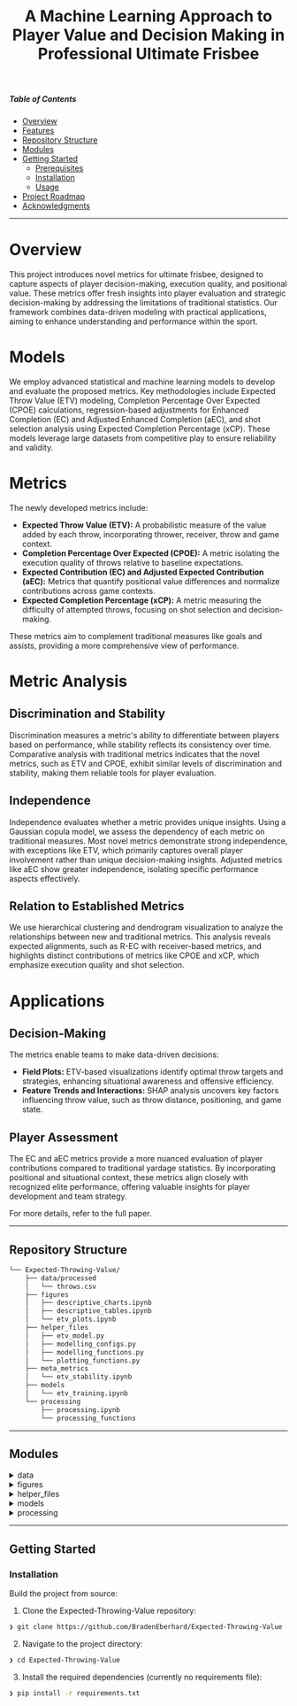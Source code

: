 <p align="center">
    <h1 align="center">A Machine Learning Approach to Player Value and Decision Making in Professional Ultimate Frisbee</h1>
</p>
<br>

#####  Table of Contents

- [ Overview](#-overview)
- [ Features](#-features)
- [ Repository Structure](#-repository-structure)
- [ Modules](#-modules)
- [ Getting Started](#-getting-started)
    - [ Prerequisites](#-prerequisites)
    - [ Installation](#-installation)
    - [ Usage](#-usage)
- [ Project Roadmap](#-project-roadmap)
- [ Acknowledgments](#-acknowledgments)

---

# Overview
This project introduces novel metrics for ultimate frisbee, designed to capture aspects of player decision-making, execution quality, and positional value. These metrics offer fresh insights into player evaluation and strategic decision-making by addressing the limitations of traditional statistics. Our framework combines data-driven modeling with practical applications, aiming to enhance understanding and performance within the sport.

# Models
We employ advanced statistical and machine learning models to develop and evaluate the proposed metrics. Key methodologies include Expected Throw Value (ETV) modeling, Completion Percentage Over Expected (CPOE) calculations, regression-based adjustments for Enhanced Completion (EC) and Adjusted Enhanced Completion (aEC), and shot selection analysis using Expected Completion Percentage (xCP). These models leverage large datasets from competitive play to ensure reliability and validity.

# Metrics
The newly developed metrics include:
- **Expected Throw Value (ETV):** A probabilistic measure of the value added by each throw, incorporating thrower, receiver, throw and game context.
- **Completion Percentage Over Expected (CPOE):** A metric isolating the execution quality of throws relative to baseline expectations.
- **Expected Contribution (EC) and Adjusted Expected Contribution (aEC):** Metrics that quantify positional value differences and normalize contributions across game contexts.
- **Expected Completion Percentage (xCP):** A metric measuring the difficulty of attempted throws, focusing on shot selection and decision-making.

These metrics aim to complement traditional measures like goals and assists, providing a more comprehensive view of performance.

# Metric Analysis

## Discrimination and Stability
Discrimination measures a metric's ability to differentiate between players based on performance, while stability reflects its consistency over time. Comparative analysis with traditional metrics indicates that the novel metrics, such as ETV and CPOE, exhibit similar levels of discrimination and stability, making them reliable tools for player evaluation.

## Independence
Independence evaluates whether a metric provides unique insights. Using a Gaussian copula model, we assess the dependency of each metric on traditional measures. Most novel metrics demonstrate strong independence, with exceptions like ETV, which primarily captures overall player involvement rather than unique decision-making insights. Adjusted metrics like aEC show greater independence, isolating specific performance aspects effectively.

## Relation to Established Metrics
We use hierarchical clustering and dendrogram visualization to analyze the relationships between new and traditional metrics. This analysis reveals expected alignments, such as R-EC with receiver-based metrics, and highlights distinct contributions of metrics like CPOE and xCP, which emphasize execution quality and shot selection.

# Applications

## Decision-Making
The metrics enable teams to make data-driven decisions:
- **Field Plots:** ETV-based visualizations identify optimal throw targets and strategies, enhancing situational awareness and offensive efficiency.
- **Feature Trends and Interactions:** SHAP analysis uncovers key factors influencing throw value, such as throw distance, positioning, and game state.

## Player Assessment
The EC and aEC metrics provide a more nuanced evaluation of player contributions compared to traditional yardage statistics. By incorporating positional and situational context, these metrics align closely with recognized elite performance, offering valuable insights for player development and team strategy.

For more details, refer to the full paper.

---

##  Repository Structure

```sh
└── Expected-Throwing-Value/
    ├── data/processed
    │   └── throws.csv
    ├── figures
    │   ├── descriptive_charts.ipynb
    │   ├── descriptive_tables.ipynb
    │   └── etv_plots.ipynb
    ├── helper_files
    │   ├── etv_model.py
    │   ├── modelling_configs.py
    │   ├── modelling_functions.py
    │   └── plotting_functions.py
    ├── meta_metrics
    │   └── etv_stability.ipynb
    ├── models
    │   └── etv_training.ipynb
    └── processing
        ├── processing.ipynb
        └── processing_functions
```

---

##  Modules

<details closed><summary>data</summary>

| File | Summary |
| --- | --- |
| [throws.csv](https://github.com/BradenEberhard/Expected-Throwing-Value/blob/main/data/throws.csv) | <code>❯ Example data from the dataset. Full data can be found. </code> |
| [descriptive_tables.ipynb](https://github.com/BradenEberhard/Expected-Throwing-Value/blob/main/figures/descriptive_tables.ipynb) | <code>❯ Generates key descriptions for UFA data including number of games, points, players etc. </code> |
| [etv_plots.ipynb](https://github.com/BradenEberhard/Expected-Throwing-Value/blob/main/figures/etv_plots.ipynb) | <code>❯ Generates key plots showcasing use cases for Expected Throw Value using a heatmap on the playing field for FV, CP and ETV. </code> |

</details>

<details closed><summary>figures</summary>

| File | Summary |
| --- | --- |
| [descriptive_charts.ipynb](https://github.com/BradenEberhard/Expected-Throwing-Value/blob/main/figures/descriptive_charts.ipynb) | <code>❯ Generates key visualizations for UFA data including example point, radial histogram and 3d radial chart of location and direction frequency. </code> |
| [descriptive_tables.ipynb](https://github.com/BradenEberhard/Expected-Throwing-Value/blob/main/figures/descriptive_tables.ipynb) | <code>❯ Generates key descriptions for UFA data including number of games, points, players etc. </code> |
| [etv_plots.ipynb](https://github.com/BradenEberhard/Expected-Throwing-Value/blob/main/figures/etv_plots.ipynb) | <code>❯ Generates key plots showcasing use cases for Expected Throw Value using a heatmap on the playing field for FV, CP and ETV. </code> |

</details>

<details closed><summary>helper_files</summary>

| File | Summary |
| --- | --- |
| [etv_model.py](https://github.com/BradenEberhard/Expected-Throwing-Value/blob/main/helper_files/etv_model.py) | <code>❯ Class for ETV. Natively handles CP, FV and data interactions for predictions. </code> |
| [helper_files_metrics.py](https://github.com/BradenEberhard/Expected-Throwing-Value/blob/main/helper_files/helper_files_metrics.py) | <code>❯ contains functions for generating both novel and traditional player level metrics. </code> |
| [modelling_configs.py](https://github.com/BradenEberhard/Expected-Throwing-Value/blob/main/helper_files/modelling_configs.py) | <code>❯ Contains the config information for training CP, FV and ETV models. </code> |
| [modelling_functions.py](https://github.com/BradenEberhard/Expected-Throwing-Value/blob/main/helper_files/modelling_functions.py) | <code>❯ Functions for training model such as data processing pipeline, hyperparameter tuning, etc. </code> |
| [plotting_functions.py](https://github.com/BradenEberhard/Expected-Throwing-Value/blob/main/helper_files/plotting_functions.py) | <code>❯ Functions for plotting heatmaps. Calculates data for full field grid. </code> |

</details>

<details closed><summary>models</summary>

| File | Summary |
| --- | --- |
| [etv_training.ipynb](https://github.com/BradenEberhard/Expected-Throwing-Value/blob/main/models/etv_training.ipynb) | <code>❯ Model training file. Saves models and generates performance metrics. </code> |
| [feature_importance.ipynb](https://github.com/BradenEberhard/Expected-Throwing-Value/blob/main/models/feature_importance.ipynb) | <code>❯ SHAP implementation and exploration over different features. </code> |

</details>


<details closed><summary>processing</summary>

| File | Summary |
| --- | --- |
| [processing.ipynb](https://github.com/BradenEberhard/Expected-Throwing-Value/blob/main/processing/processing.ipynb) | <code>❯ Contains the main data processing pipeline for analyzing throwing data. It includes data loading, cleaning, categorization, and feature extraction processes to prepare the dataset for modeling. </code> |

</details>

---

##  Getting Started

###  Installation

Build the project from source:

1. Clone the Expected-Throwing-Value repository:
```sh
❯ git clone https://github.com/BradenEberhard/Expected-Throwing-Value
```

2. Navigate to the project directory:
```sh
❯ cd Expected-Throwing-Value
```

3. Install the required dependencies (currently no requirements file):
```sh
❯ pip install -r requirements.txt
```
